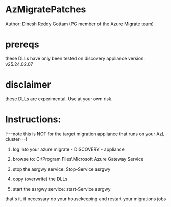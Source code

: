 # AzMigratePatches
Author: Dinesh Reddy Gottam (PG member of the Azure Migrate team)
# prereqs
these DLLs have only been tested on discovery appliance version: v25.24.02.07
# disclaimer
these DLLs are experimental. Use at your own risk.
# Instructions:
!---note this is NOT for the target migration appliance that runs on your AzL cluster---!

1. log into your azure migrate - DISCOVERY - appliance

2. browse to: C:\Program Files\Microsoft Azure Gateway Service

3. stop the asrgwy service: Stop-Service asrgwy

4. copy (overwrite) the DLLs 

5. start the asrgwy service:  start-Service asrgwy

that's it. if necessary do your housekeeping and restart your migrations jobs
